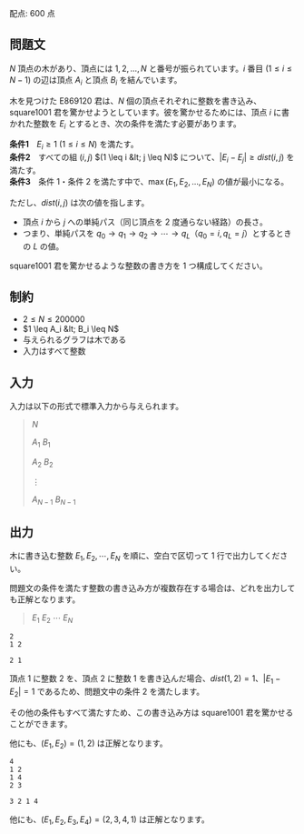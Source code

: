 配点: $600$ 点

## 問題文

$N$ 頂点の木があり、頂点には $1, 2, \dots, N$ と番号が振られています。$i$ 番目 $(1 \leq i \leq N-1)$ の辺は頂点 $A_i$ と頂点 $B_i$ を結んでいます。

木を見つけた E869120 君は、$N$ 個の頂点それぞれに整数を書き込み、square1001 君を驚かせようとしています。彼を驚かせるためには、頂点 $i$ に書かれた整数を $E_i$ とするとき、次の条件を満たす必要があります。

**条件1**　$E_i \geq 1$ $(1 \leq i \leq N)$ を満たす。<br>
**条件2**　すべての組 $(i, j)$ $(1 \leq i &lt; j \leq N)$ について、$|E_i - E_j| \geq dist(i, j)$ を満たす。<br>
**条件3**　条件 1・条件 2 を満たす中で、$\max(E_1, E_2, \dots, E_N)$ の値が最小になる。  

ただし、$dist(i, j)$ は次の値を指します。

- 頂点 $i$ から $j$ への単純パス（同じ頂点を $2$ 度通らない経路）の長さ。
- つまり、単純パスを $q_0 \to q_1 \to q_2 \to \cdots \to q_L$（$q_0 = i, q_L = j$）とするときの $L$ の値。

square1001 君を驚かせるような整数の書き方を $1$ つ構成してください。

## 制約

- $2 \leq N \leq 200000$
- $1 \leq A_i &lt; B_i \leq N$
- 与えられるグラフは木である
- 入力はすべて整数

## 入力

入力は以下の形式で標準入力から与えられます。  

> $N$
> 
> $A_1$ $B_1$
> 
> $A_2$ $B_2$
> 
> $\vdots$
> 
> $A_{N-1}$ $B_{N-1}$

## 出力

木に書き込む整数 $E_1, E_2, \cdots, E_N$ を順に、空白で区切って $1$ 行で出力してください。

問題文の条件を満たす整数の書き込み方が複数存在する場合は、どれを出力しても正解となります。

> $E_1$ $E_2$ $\cdots$ $E_{N}$

```input1
2
1 2
```

```output1
2 1
```

頂点 $1$ に整数 $2$ を、頂点 $2$ に整数 $1$ を書き込んだ場合、$dist(1, 2) = 1$、$|E_1 - E_2| = 1$ であるため、問題文中の条件 2 を満たします。

その他の条件もすべて満たすため、この書き込み方は square1001 君を驚かせることができます。

他にも、$(E_1, E_2) = (1, 2)$ は正解となります。

```input2
4
1 2
1 4
2 3
```

```output2
3 2 1 4
```

他にも、$(E_1, E_2, E_3, E_4) = (2, 3, 4, 1)$ は正解となります。